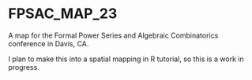 # FPSAC_MAP_23

A map for the Formal Power Series and Algebraic Combinatorics conference in Davis, CA.

I plan to make this into a spatial mapping in R tutorial, so this is a work in progress.
